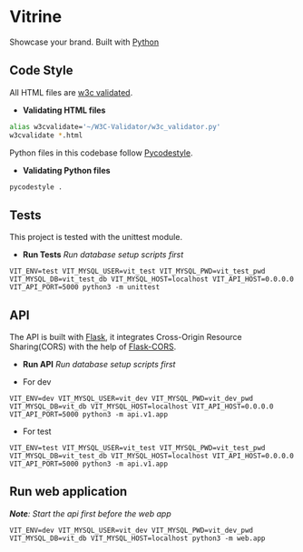 # Vitrine

Showcase your brand. Built with [Python](https://www.python.org/)

## Code Style

All HTML files are [w3c validated](https://github.com/alx-tools/W3C-Validator).

- **Validating HTML files**

```bash
alias w3cvalidate='~/W3C-Validator/w3c_validator.py'
w3cvalidate *.html
```

Python files in this codebase follow [Pycodestyle](https://pypi.org/project/pycodestyle/).

- **Validating Python files**

```bash
pycodestyle .
```

## Tests

This project is tested with the unittest module.

- **Run Tests**
  _Run database setup scripts first_

```
VIT_ENV=test VIT_MYSQL_USER=vit_test VIT_MYSQL_PWD=vit_test_pwd VIT_MYSQL_DB=vit_test_db VIT_MYSQL_HOST=localhost VIT_API_HOST=0.0.0.0 VIT_API_PORT=5000 python3 -m unittest
```

## API

The API is built with [Flask](https://flask.palletsprojects.com), it integrates Cross-Origin Resource Sharing(CORS) with the help of [Flask-CORS](https://flask-cors.readthedocs.io/en/latest/).

- **Run API**
  _Run database setup scripts first_

* For dev

```
VIT_ENV=dev VIT_MYSQL_USER=vit_dev VIT_MYSQL_PWD=vit_dev_pwd VIT_MYSQL_DB=vit_db VIT_MYSQL_HOST=localhost VIT_API_HOST=0.0.0.0 VIT_API_PORT=5000 python3 -m api.v1.app
```

- For test

```
VIT_ENV=test VIT_MYSQL_USER=vit_test VIT_MYSQL_PWD=vit_test_pwd VIT_MYSQL_DB=vit_test_db VIT_MYSQL_HOST=localhost VIT_API_HOST=0.0.0.0 VIT_API_PORT=5000 python3 -m api.v1.app
```

## Run web application

_**Note**: Start the api first before the web app_

```
VIT_ENV=dev VIT_MYSQL_USER=vit_dev VIT_MYSQL_PWD=vit_dev_pwd VIT_MYSQL_DB=vit_db VIT_MYSQL_HOST=localhost python3 -m web.app
```
